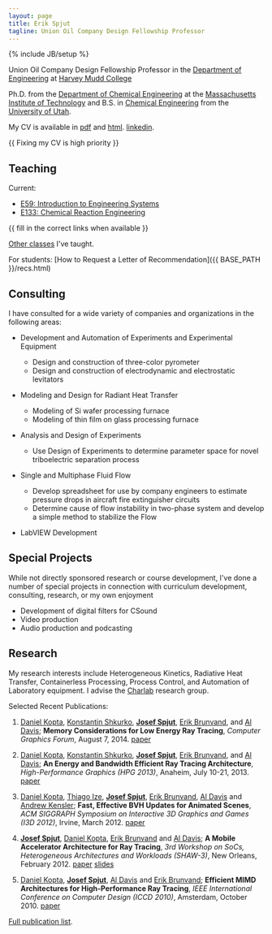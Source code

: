 ```yaml
---
layout: page
title: Erik Spjut
tagline: Union Oil Company Design Fellowship Professor
---
```

{% include JB/setup %}

Union Oil Company Design Fellowship Professor 
in the [Department of Engineering][EHMC] at [Harvey Mudd College][HMC]  

Ph.D. from the [Department of Chemical Engineering][ChE] at the [Massachusetts Institute
of Technology][MIT] and B.S. in [Chemical Engineering][UChE] from the
[University of Utah][UofU].

   [EHMC]: https://www.hmc.edu/engineering/
   [HMC]: http://hmc.edu
   [ChE]: http://web.mit.edu/cheme/
   [MIT]: http://www.mit.edu
   [UChE]: https://www.che.utah.edu
   [UofU]: http://www.utah.edu

My CV is available in [pdf](files/cv.pdf) and [html](cv.html).
[linkedin](https://www.linkedin.com/in/josefspjut).

{{ Fixing my CV is high priority }}


## Teaching

Current: 

* [E59: Introduction to Engineering Systems](https://www.hmc.edu/engineering/curriculum/courses/engineering-course-descriptions/#59)
* [E133: Chemical Reaction Engineering](https://www.hmc.edu/engineering/curriculum/courses/engineering-course-descriptions/#133)

{{ fill in the correct links when available }}

[Other classes](teaching.html) I've taught.

For students: [How to Request a Letter of Recommendation]({{ BASE_PATH }}/recs.html)

## Consulting

I have consulted for a wide variety of companies and organizations in the following areas:

* Development and Automation of Experiments and Experimental Equipment
  * Design and construction of three-color pyrometer
  * Design and construction of electrodynamic and electrostatic levitators
    

* Modeling and Design for Radiant Heat Transfer
  * Modeling of Si wafer processing furnace
  * Modeling of thin film on glass processing furnace
    
    
* Analysis and Design of Experiments
  * Use Design of Experiments to determine parameter space for novel triboelectric separation process
    
    
* Single and Multiphase Fluid Flow
  * Develop spreadsheet for use by company engineers to estimate pressure drops in
    aircraft fire extinguisher circuits
  * Determine cause of flow instability in two-phase system and develop a simple
    method to stabilize the Flow
    
* LabVIEW Development

## Special Projects

While not directly sponsored research or course development, I've done a number of special
projects in connection with curriculum development, consulting, research, or my own enjoyment

* Development of digital filters for CSound
* Video production
* Audio production and podcasting

## Research

My research interests include Heterogeneous Kinetics, Radiative Heat Transfer,
Containerless Processing, Process Control, and Automation of Laboratory
equipment.
I advise the [Charlab](http://charlab.github.io/) research group.

Selected Recent Publications:

1. [Daniel Kopta][dk], [Konstantin Shkurko][ks], **[Josef Spjut][jbs]**,
[Erik Brunvand][elb], and [Al Davis][ald];
**Memory Considerations for Low Energy Ray Tracing**,
*Computer Graphics Forum*, August 7, 2014.
[paper](http://onlinelibrary.wiley.com/doi/10.1111/cgf.12458/abstract?systemMessage=Wiley+Online+Library+will+be+disrupted+9th+Aug+from+10-2+BST+for+essential+maintenance.+Pay+Per+View+will+be+unavailable+from+10-6+BST.)
1. [Daniel Kopta][dk], [Konstantin Shkurko][ks], **[Josef Spjut][jbs]**,
[Erik Brunvand][elb], and [Al Davis][ald];
**An Energy and Bandwidth Efficient Ray Tracing Architecture**,
*High-Performance Graphics (HPG 2013)*, Anaheim, July 10-21, 2013.
[paper](http://www.cs.utah.edu/~dkopta/papers/hwrt_hpg13.pdf)
1. [Daniel Kopta][dk], [Thiago Ize][ti], **[Josef Spjut][jbs]**, [Erik
  Brunvand][elb], [Al Davis][ald] and [Andrew Kensler][aek];
**Fast, Effective BVH Updates for Animated Scenes**,
*ACM SIGGRAPH Symposium on Interactive 3D Graphics and Games (I3D 2012)*, Irvine, March 2012.
[paper](http://www.cs.utah.edu/~thiago/papers/rotations.pdf)
1. **[Josef Spjut][jbs]**, [Daniel Kopta][dk], [Erik Brunvand][elb] and [Al Davis][ald];
**A Mobile Accelerator Architecture for Ray Tracing**,
*3rd Workshop on SoCs, Heterogeneous Architectures and Workloads (SHAW-3)*, New Orleans, February 2012. 
[paper](http://www.cs.utah.edu/~sjosef/papers/spjut-shaw12-final.pdf)
[slides](http://www.cs.utah.edu/~sjosef/slides/spjut-shaw12-slides.pdf)
1. [Daniel Kopta][dk], **[Josef Spjut][jbs]**, [Al Davis][ald] and [Erik Brunvand][elb];
**Efficient MIMD Architectures for High-Performance Ray Tracing**,
*IEEE International Conference on Computer Design (ICCD 2010)*, Amsterdam, October 2010.
[paper](http://www.cs.utah.edu/~dkopta/papers/hwrt_iccd10.pdf)

   [dk]: http://www.cs.utah.edu/~dkopta
   [ks]: http://www.cs.utah.edu/~kshkurko
   [jbs]: http://www3.hmc.edu/~jspjut
   [elb]: http://www.cs.utah.edu/~elb
   [ald]: http://www.cs.utah.edu/~ald
   [ti]: http://www.cs.utah.edu/~thiago
   [aek]: http://www.cs.utah.edu/~aek
   [dn]: http://david.nellans.org
   [shp]: http://www.cs.utah.edu/~pugsley
   [rb]: http://www.cs.utah.edu/~rajeev
   [sk]: http://vis.caltech.edu/~skellis
   [nc]: http://www.cs.utah.edu/~nil
   [sb]: http://graphics.stanford.edu/~boulos/research.htm
   [sp]: http://www.cs.utah.edu/~sparker

[Full publication list](research.html).
